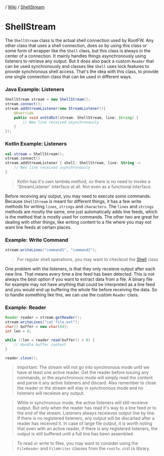 / [Wiki](wiki.md) / [ShellStream]()

# ShellStream

The `ShellStream` class is the actual shell connection used by RootFW. Any other class that uses a shell connection, does so by using this class or some form of wrapper like the `Shell` class, but this class is always in the center of a connection. It mainly handles things asynchronously using listeners to retrieve any output. But it does also pack a custom `Reader` that can be used synchronously and classes like `Shell` uses lock features to provide synchronous shell access. That's the idea with this class, to provide one single connection class that can be used in different ways.

### Java Example: Listeners

```java
ShellStream stream = new ShellStream();
stream.connect();
stream.addStreamListener(new StreamListener(){
    @Override
    public void onStdOut(stream: ShellStream, line: String) {
        // New line received asynchronously
    }
});
```

### Kotlin Example: Listeners

```kotlin
val stream = ShellStream();
stream.connect()
stream.addStreamListener { shell: ShellStream, line: String ->
    // New line received asynchronously
}
```

> Kotlin has it's own lambda method, so there is no need to invoke a 'StreamListener' interface at all. Not even as a functional interface.

Before receiving any output, you may need to execute some commands. Because `ShellStream` is meant for different things, it has a few write methods for writing `lines`, `strings` and `characters`. The `lines` and `strings` methods are mostly the same, one just automatically adds line feeds, which is the method that is mostly used for commands. The other two are great for dealing with other things, like writing content to a file where you may not want line feeds at certain places.

### Example: Write Command

```java
stream.writeLines("command1", "command2");
```

> For regular shell operations, you may want to checkout the [Shell](Shell.md) class

One problem with the listeners, is that they only receieve output after each new line. That means every time a line feed has been detected. This is not always the best option if you want to extract data from a file. A binary file for example may not have anything that could be interpreted as a line feed and you would end up buffering the whole file before receiving the data. So to handle something like this, we can use the custom `Reader` class.

### Example: Reader

```java
Reader reader = stream.getReader();
stream.writeLines("cat file.ext");
char[] buffer = new char[64];
int len = 0;

while ((len = reader.read(buffer)) > 0) {
    // Handle buffer content
}

reader.close();
```

> Important: The stream will not go into synchronous mode until we have at least one active reader. Get the reader before issuing any commands, or the asynchronous mode will simply read the content and parse it any active listeners and discard. Also remember to close the reader or the stream will stay in synchronous mode and no listeners will receieve any output.

> While in synchronous mode, the active listeners will still receieve output. But only when the reader has read it's way to a line feed or to the end of the stream. Listeners always receieves output line by line. If there is no registered listeners, any output will be discarted after a reader has received it. In case of large file output, it is worth noting that even with an active reader, if there is any registered listeners, the output is still buffered until a full line has been assembled.

> To read or write to files, you may want to consider using the `FileReader` and `FileWriter` classes from the `rootfw.stdlib` library.

